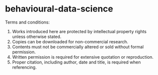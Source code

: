 # behavioural-data-science

Terms and conditions:
1. Works introduced here are protected by intellectual property rights unless otherwise stated.
2. Copies can be downloaded for non-commercial research.
3. Contents must not be commercially altered or sold without formal permission.
4. Written permission is required for extensive quotation or reproduction.
5. Proper citation, including author, date and title, is required when referencing.
